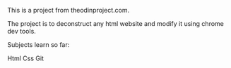 This is a project from theodinproject.com.

The project is to deconstruct any html website and modify it using chrome dev tools.

Subjects learn so far:

Html
Css
Git

